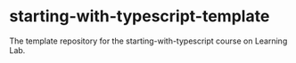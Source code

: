 # starting-with-typescript-template

The template repository for the starting-with-typescript course on Learning Lab.
